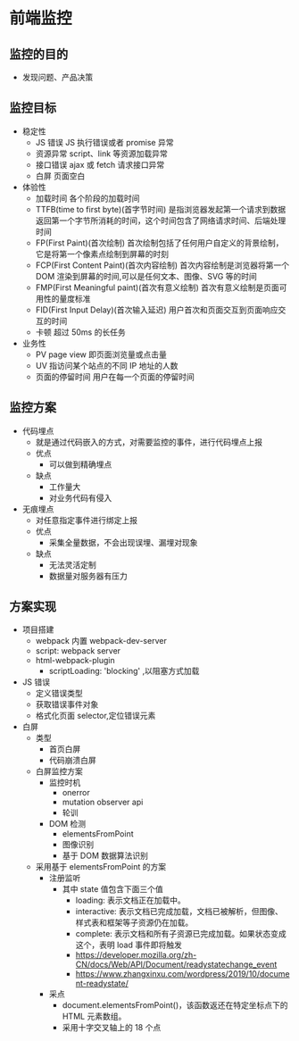 # 前端监控

## 监控的目的

- 发现问题、产品决策

## 监控目标

- 稳定性
  - JS 错误 JS 执行错误或者 promise 异常
  - 资源异常 script、link 等资源加载异常
  - 接口错误 ajax 或 fetch 请求接口异常
  - 白屏 页面空白
- 体验性
  - 加载时间 各个阶段的加载时间
  - TTFB(time to first byte)(首字节时间) 是指浏览器发起第一个请求到数据返回第一个字节所消耗的时间，这个时间包含了网络请求时间、后端处理时间
  - FP(First Paint)(首次绘制) 首次绘制包括了任何用户自定义的背景绘制，它是将第一个像素点绘制到屏幕的时刻
  - FCP(First Content Paint)(首次内容绘制) 首次内容绘制是浏览器将第一个 DOM 渲染到屏幕的时间,可以是任何文本、图像、SVG 等的时间
  - FMP(First Meaningful paint)(首次有意义绘制) 首次有意义绘制是页面可用性的量度标准
  - FID(First Input Delay)(首次输入延迟) 用户首次和页面交互到页面响应交互的时间
  - 卡顿 超过 50ms 的长任务
- 业务性
  - PV page view 即页面浏览量或点击量
  - UV 指访问某个站点的不同 IP 地址的人数
  - 页面的停留时间 用户在每一个页面的停留时间

## 监控方案

- 代码埋点
  - 就是通过代码嵌入的方式，对需要监控的事件，进行代码埋点上报
  - 优点
    - 可以做到精确埋点
  - 缺点
    - 工作量大
    - 对业务代码有侵入
- 无痕埋点
  - 对任意指定事件进行绑定上报
  - 优点
    - 采集全量数据，不会出现误埋、漏埋对现象
  - 缺点
    - 无法灵活定制
    - 数据量对服务器有压力

## 方案实现

- 项目搭建
  - webpack 内置 webpack-dev-server
  - script: webpack server
  - html-webpack-plugin
    - scriptLoading: 'blocking' ,以阻塞方式加载
- JS 错误
  - 定义错误类型
  - 获取错误事件对象
  - 格式化页面 selector,定位错误元素
- 白屏
  - 类型
    - 首页白屏
    - 代码崩溃白屏
  - 白屏监控方案
    - 监控时机
      - onerror
      - mutation observer api
      - 轮训
    - DOM 检测
      - elementsFromPoint
      - 图像识别
      - 基于 DOM 数据算法识别
  - 采用基于 elementsFromPoint 的方案
    - 注册监听
      - 其中 state 值包含下面三个值
        - loading: 表示文档正在加载中。
        - interactive: 表示文档已完成加载，文档已被解析，但图像、样式表和框架等子资源仍在加载。
        - complete: 表示文档和所有子资源已完成加载。如果状态变成这个，表明 load 事件即将触发
        - https://developer.mozilla.org/zh-CN/docs/Web/API/Document/readystatechange_event
        - https://www.zhangxinxu.com/wordpress/2019/10/document-readystate/
    - 采点
      - document.elementsFromPoint()，该函数返还在特定坐标点下的 HTML 元素数组。
      - 采用十字交叉轴上的 18 个点
